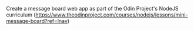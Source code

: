 Create a message board web app as part of the Odin Project's NodeJS curriculum (https://www.theodinproject.com/courses/nodejs/lessons/mini-message-board?ref=lnav)